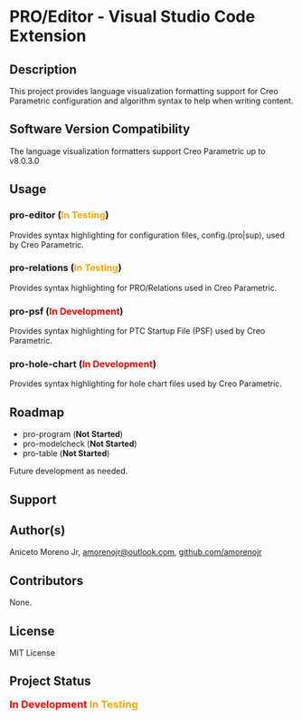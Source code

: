 # **PRO/Editor - Visual Studio Code Extension**

## **Description**
This project provides language visualization formatting support for Creo Parametric configuration and algorithm syntax to help when writing content.

## **Software Version Compatibility**
The language visualization formatters support Creo Parametric up to v8.0.3.0

## **Usage**
### pro-editor (<span style="color:orange;">**In Testing**</span>)
Provides syntax highlighting for configuration files, config.(pro|sup), used by Creo Parametric.


### pro-relations (<span style="color:orange;">**In Testing**</span>)
Provides syntax highlighting for PRO/Relations used in Creo Parametric.


<!-- ### pro-program (**Not Started**)
Provides syntax highlighting for PRO/Program used in Creo Parametric. -->


<!-- ### pro-modelcheck (**Not Started**)
Provides syntax highlighting for MODELCheck used by Creo Parametric. -->


### pro-psf (<span style="color:red;">**In Development**</span>)
Provides syntax highlighting for PTC Startup File (PSF) used by Creo Parametric.


<!-- ### pro-table (**Not Started**)
Provides syntax highlighting for PRO/Table used by Creo Parametric. -->


### pro-hole-chart (<span style="color:red;">**In Development**</span>)
Provides syntax highlighting for hole chart files used by Creo Parametric.


## **Roadmap**
- pro-program (**Not Started**)
- pro-modelcheck (**Not Started**)
- pro-table (**Not Started**)

Future development as needed.

## **Support**


## **Author(s)**
Aniceto Moreno Jr, [amorenojr@outlook.com](mailto:amorenojr@outlook.com), [github.com/amorenojr](https://github.com/amorenojr/)

## **Contributors**
None.

## **License**
MIT License

## **Project Status**
<span style="color:red; font-size: large;">**In Development**</span>
<span style="color:orange; font-size: large;">**In Testing**</span>
<!-- <span style="color:green; font-size: large;">**Released**</span> -->
<!-- <span style="color:red; background:black; font-size: large;">**Obsolete**</span> -->